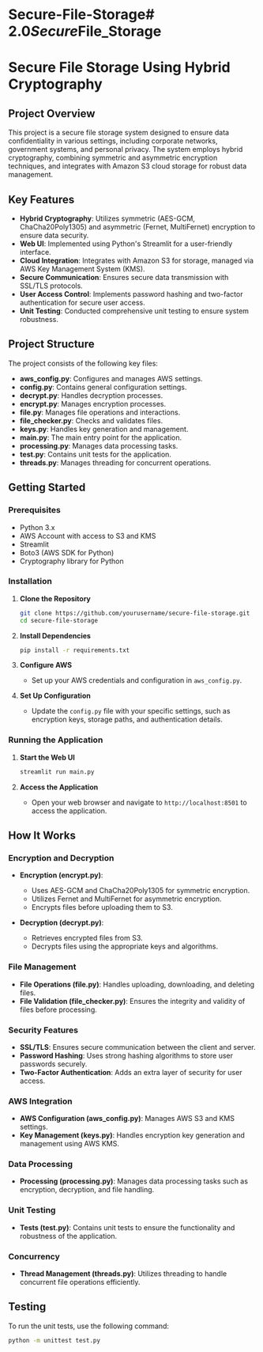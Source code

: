 # Secure-File-Storage#   2 . 0 _ S e c u r e _ F i l e _ S t o r a g e 
# Secure File Storage Using Hybrid Cryptography

## Project Overview

This project is a secure file storage system designed to ensure data confidentiality in various settings, including corporate networks, government systems, and personal privacy. The system employs hybrid cryptography, combining symmetric and asymmetric encryption techniques, and integrates with Amazon S3 cloud storage for robust data management.

## Key Features
- **Hybrid Cryptography**: Utilizes symmetric (AES-GCM, ChaCha20Poly1305) and asymmetric (Fernet, MultiFernet) encryption to ensure data security.
- **Web UI**: Implemented using Python's Streamlit for a user-friendly interface.
- **Cloud Integration**: Integrates with Amazon S3 for storage, managed via AWS Key Management System (KMS).
- **Secure Communication**: Ensures secure data transmission with SSL/TLS protocols.
- **User Access Control**: Implements password hashing and two-factor authentication for secure user access.
- **Unit Testing**: Conducted comprehensive unit testing to ensure system robustness.

## Project Structure
The project consists of the following key files:

- **aws_config.py**: Configures and manages AWS settings.
- **config.py**: Contains general configuration settings.
- **decrypt.py**: Handles decryption processes.
- **encrypt.py**: Manages encryption processes.
- **file.py**: Manages file operations and interactions.
- **file_checker.py**: Checks and validates files.
- **keys.py**: Handles key generation and management.
- **main.py**: The main entry point for the application.
- **processing.py**: Manages data processing tasks.
- **test.py**: Contains unit tests for the application.
- **threads.py**: Manages threading for concurrent operations.

## Getting Started

### Prerequisites
- Python 3.x
- AWS Account with access to S3 and KMS
- Streamlit
- Boto3 (AWS SDK for Python)
- Cryptography library for Python

### Installation

1. **Clone the Repository**
    ```bash
    git clone https://github.com/yourusername/secure-file-storage.git
    cd secure-file-storage
    ```

2. **Install Dependencies**
    ```bash
    pip install -r requirements.txt
    ```

3. **Configure AWS**
    - Set up your AWS credentials and configuration in `aws_config.py`.

4. **Set Up Configuration**
    - Update the `config.py` file with your specific settings, such as encryption keys, storage paths, and authentication details.

### Running the Application

1. **Start the Web UI**
    ```bash
    streamlit run main.py
    ```

2. **Access the Application**
    - Open your web browser and navigate to `http://localhost:8501` to access the application.

## How It Works

### Encryption and Decryption
- **Encryption (encrypt.py)**: 
  - Uses AES-GCM and ChaCha20Poly1305 for symmetric encryption.
  - Utilizes Fernet and MultiFernet for asymmetric encryption.
  - Encrypts files before uploading them to S3.

- **Decryption (decrypt.py)**: 
  - Retrieves encrypted files from S3.
  - Decrypts files using the appropriate keys and algorithms.

### File Management
- **File Operations (file.py)**: Handles uploading, downloading, and deleting files.
- **File Validation (file_checker.py)**: Ensures the integrity and validity of files before processing.

### Security Features
- **SSL/TLS**: Ensures secure communication between the client and server.
- **Password Hashing**: Uses strong hashing algorithms to store user passwords securely.
- **Two-Factor Authentication**: Adds an extra layer of security for user access.

### AWS Integration
- **AWS Configuration (aws_config.py)**: Manages AWS S3 and KMS settings.
- **Key Management (keys.py)**: Handles encryption key generation and management using AWS KMS.

### Data Processing
- **Processing (processing.py)**: Manages data processing tasks such as encryption, decryption, and file handling.

### Unit Testing
- **Tests (test.py)**: Contains unit tests to ensure the functionality and robustness of the application.

### Concurrency
- **Thread Management (threads.py)**: Utilizes threading to handle concurrent file operations efficiently.

## Testing

To run the unit tests, use the following command:
```bash
python -m unittest test.py

 

